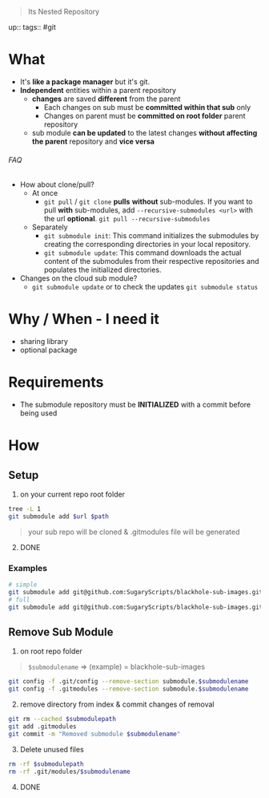 > Its Nested Repository

up:: 
tags:: #git

# What
- It's **like a package manager** but it's git. 
- **Independent** entities within a parent repository
	- **changes** are saved **different** from the parent
		- Each changes on sub must be **committed within that sub** only
		- Changes on parent must be **committed on root folder** parent repository
	- sub module **can be updated** to the latest changes **without affecting the parent** repository and **vice versa**

###### FAQ
- How about clone/pull?
	- At once
		- `git pull` / `git clone` **pulls** **without** sub-modules. If you want to pull **with** sub-modules, add `--recursive-submodules <url>` with the url **optional**.
		  `git pull --recursive-submodules`
	- Separately
		- `git submodule init`: This command initializes the submodules by creating the corresponding directories in your local repository.
		- `git submodule update`: This command downloads the actual content of the submodules from their respective repositories and populates the initialized directories.
- Changes on the cloud sub module?
	- `git submodule update` or to check the updates `git submodule status`
# Why / When - I need it
- sharing library
- optional package
# Requirements
- The submodule repository must be **INITIALIZED** with a commit before being used
# How
## Setup
1. on your current repo root folder
```sh
tree -L 1
git submodule add $url $path
```
> your sub repo will be cloned & .gitmodules file will be generated
2. DONE
### Examples
```sh
# simple
git submodule add git@github.com:SugaryScripts/blackhole-sub-images.git
# full
git submodule add git@github.com:SugaryScripts/blackhole-sub-images.git Extra/Image
```
## Remove Sub Module
1. on root repo folder
>`$submodulename` => (example) = blackhole-sub-images
```sh
git config -f .git/config --remove-section submodule.$submodulename
git config -f .gitmodules --remove-section submodule.$submodulename
```
2. remove directory from index & commit changes of removal
```sh
git rm --cached $submodulepath
git add .gitmodules
git commit -m "Removed submodule $submodulename"
```
3. Delete unused files
```sh
rm -rf $submodulepath 
rm -rf .git/modules/$submodulename
```
4. DONE